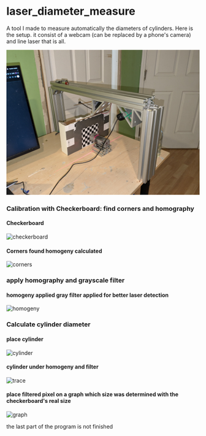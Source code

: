 # laser_diameter_measure

A tool I made to measure automatically the diameters of cylinders. Here is the setup.
it consist of a webcam (can be replaced by a phone's camera) and line laser that is all.

![full setup](https://github.com/eikonoklastess/laser_diameter_measure/blob/main/photos/PXL_20241008_192854585.jpg)

### Calibration with Checkerboard: find corners and homography

#### Checkerboard
![checkerboard](https://github.com/eikonoklastess/laser_diameter_measure/blob/main/photos/Photo%20on%202024-10-08%20at%203.17%E2%80%AFPM.jpg)
#### Corners found homogeny calculated
![corners](https://github.com/eikonoklastess/laser_diameter_measure/blob/main/photos/Screenshot%202024-10-08%20at%203.35.05%E2%80%AFPM.png)

### apply homography and grayscale filter

#### homogeny applied gray filter applied for better laser detection
![homogeny](https://github.com/eikonoklastess/laser_diameter_measure/blob/main/photos/Screenshot%202024-10-08%20at%203.33.18%E2%80%AFPM.png)

### Calculate cylinder diameter

#### place cylinder
![cylinder](https://github.com/eikonoklastess/laser_diameter_measure/blob/main/photos/Photo%20on%202024-10-08%20at%203.18%E2%80%AFPM.jpg)
#### cylinder under homogeny and filter
![trace](https://github.com/eikonoklastess/laser_diameter_measure/blob/main/photos/Screenshot%202024-10-08%20at%203.26.14%E2%80%AFPM.png)
#### place filtered pixel on a graph which size was determined with the checkerboard's real size
![graph](https://github.com/eikonoklastess/laser_diameter_measure/blob/main/photos/Screenshot%202024-10-08%20at%203.26.31%E2%80%AFPM.png)

the last part of the program is not finished
